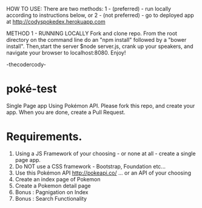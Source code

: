 HOW TO USE:
  There are two methods: 1 - (preferred) - run locally according to instructions below, or
                         2 - (not preferred) - go to deployed app at http://codyspokedex.herokuapp.com

METHOD 1 - RUNNING LOCALLY
  Fork and clone repo.  From the root directory on the command line do an "npm install" followed by a "bower install".  Then,start the server $node server.js, crank up your speakers, and navigate your browser to localhost:8080. Enjoy!

  -thecodercody-


# poké-test
Single Page app Using Pokémon API.  Please fork this repo, and create your app.  When you are done, create a Pull Request.

# Requirements.

1. Using a JS Framework of your choosing - or none at all - create a single page app.
2. Do NOT use a CSS framework - Bootstrap, Foundation etc...
3. Use this Pokémon API http://pokeapi.co/ ... or an API of your choosing
4. Create an index page of Pokemon
5. Create a Pokemon detail page
6. Bonus : Pagnigation on Index
7. Bonus : Search Functionality
